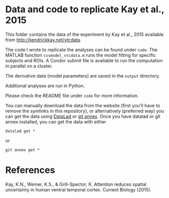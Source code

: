 # Data and code to replicate Kay et al., 2015

This folder contains the data of the experiment by Kay et al., 2015
available from http://kendrickkay.net/vtcdata. 

The code I wrote to replicate the analyses can be found under `code`.
The MATLAB function `cssmodel_vtcdata.m` runs the model fitting for
specific subjects and ROIs. A Condor submit file is available to run the
computation in parallel on a cluster.

The derivative data (model parameters) are saved in the `output`
directory. 

Additional analyses are run in Python. 

Please check the README file under `code` for more information.

You can manually download the data from the website (first you'll have
to remove the symlinks in this repository), or alternatively (preferred
way) you can get the data using [DataLad](http://datalad.org/) or [git annex](https://git-annex.branchable.com/). 
Once you have datalad or git annex installed, you can get the data with
either

```terminal
datalad get *
```

or 

```terminal
git annex get *
```


# References

Kay, K.N., Weiner, K.S., & Grill-Spector, K. Attention reduces spatial
uncertainty in human ventral temporal cortex. Current Biology (2015).
